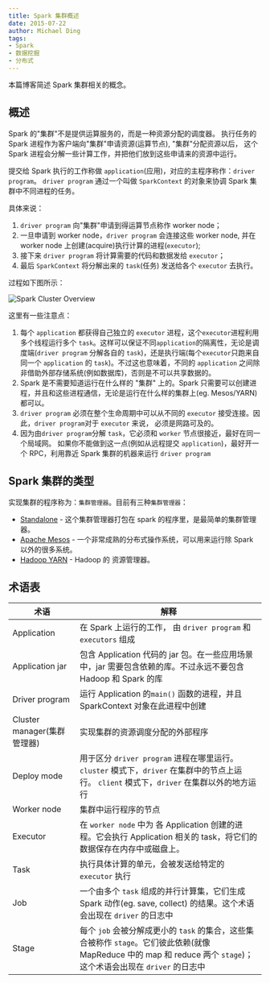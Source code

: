 ```yaml
---
title: Spark 集群概述
date: 2015-07-22
author: Michael Ding
tags:
- Spark
- 数据挖掘
- 分布式
---
```


本篇博客简述 Spark 集群相关的概念。

## 概述

Spark 的"集群"不是提供运算服务的，而是一种资源分配的调度器。
执行任务的 Spark 进程作为客户端向"集群"申请资源(运算节点), "集群"分配资源以后，
这个 Spark 进程会分解一些计算工作，并把他们放到这些申请来的资源中运行。

提交给 Spark 执行的工作称做 `application`(应用)，对应的主程序称作：`driver program`。
`driver program` 通过一个叫做 `SparkContext` 的对象来协调 Spark 集群中不同进程的任务。

具体来说：

1. `driver program` 向"集群"申请到得运算节点称作 worker node；
2. 一旦申请到 worker node，`driver program` 会连接这些 worker node, 并在 worker node 上创建(acquire)执行计算的进程(`executor`);
3. 接下来 `driver program` 将计算需要的代码和数据发给 `executor`；
4. 最后 `SparkContext` 将分解出来的 `task`(任务) 发送给各个 `executor` 去执行。

过程如下图所示：

![Spark Cluster Overview](spark-cluster-overview.png)

这里有一些注意点：

1. 每个 `application` 都获得自己独立的 `executor` 进程，这个`executor`进程利用多个线程运行多个 `task`。这样可以保证不同`application`的隔离性，无论是调度端(`driver program` 分解各自的 `task`)，还是执行端(每个`executor`只跑来自同一个 `application` 的 `task`)。不过这也意味着，不同的 `application` 之间除非借助外部存储系统(例如数据库)，否则是不可以共享数据的。
2. Spark 是不需要知道运行在什么样的 "集群" 上的。Spark 只需要可以创建进程，并且和这些进程通信，无论是运行在什么样的集群上(eg. Mesos/YARN)都可以。
3. `driver program` 必须在整个生命周期中可以从不同的 `executor` 接受连接。因此，`driver program`对于 `executor` 来说，
必须是网路可及的。
4. 因为由`driver program`分解 `task`，它必须和 `worker` 节点很接近，最好在同一个局域网。
如果你不能做到这一点(例如从远程提交 `application`)，最好开一个 RPC，利用靠近 Spark 集群的机器来运行 `driver program`

## Spark 集群的类型

实现集群的程序称为：`集群管理器`。目前有三种`集群管理器`：

* [Standalone](http://spark.apache.org/docs/latest/spark-standalone.html) - 这个集群管理器打包在 spark 的程序里，是最简单的集群管理器。
* [Apache Mesos](http://spark.apache.org/docs/latest/running-on-mesos.html) - 一个非常成熟的分布式操作系统，可以用来运行除 Spark 以外的很多系统。
* [Hadoop YARN](http://spark.apache.org/docs/latest/running-on-yarn.html) - Hadoop 的 资源管理器。

## 术语表

| 术语 | 解释 |
| ------ | ------ |
| Application | 在 Spark 上运行的工作， 由 `driver program` 和 `executors` 组成 |
| Application jar | 包含 Application 代码的 jar 包。在一些应用场景中，jar 需要包含依赖的库。不过永远不要包含 Hadoop 和  Spark 的库 |
| Driver program | 运行 Application 的`main()` 函数的进程，并且 SparkContext 对象在此进程中创建 |
| Cluster manager(集群管理器) | 实现集群的资源调度分配的外部程序 |
| Deploy mode | 用于区分 `driver program` 进程在哪里运行。`cluster` 模式下，`driver` 在集群中的节点上运行。 `client` 模式下，`driver` 在集群以外的地方运行 |
| Worker node | 集群中运行程序的节点 |
| Executor | 在 `worker node` 中为 各 Application 创建的进程。它会执行 Application 相关的 task，将它们的数据保存在内存中或磁盘上。 |
| Task | 执行具体计算的单元，会被发送给特定的 `executor` 执行 |
| Job | 一个由多个 `task` 组成的并行计算集，它们生成 Spark 动作(eg. save, collect) 的结果。这个术语会出现在 `driver` 的日志中 |
| Stage | 每个 `job` 会被分解成更小的 `task` 的集合，这些集合被称作 `stage`。它们彼此依赖(就像 MapReduce 中的 map 和 reduce 两个 `stage`)；这个术语会出现在 `driver` 的日志中 |
